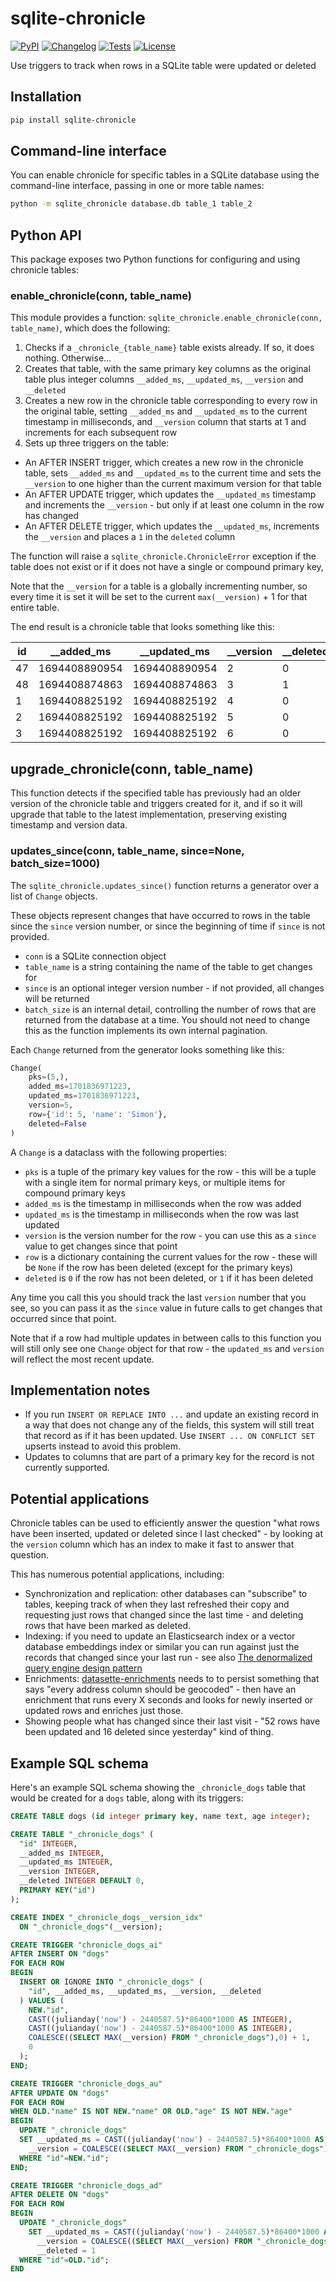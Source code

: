 # sqlite-chronicle

[![PyPI](https://img.shields.io/pypi/v/sqlite-chronicle.svg)](https://pypi.org/project/sqlite-chronicle/)
[![Changelog](https://img.shields.io/github/v/release/simonw/sqlite-chronicle?include_prereleases&label=changelog)](https://github.com/simonw/sqlite-chronicle/releases)
[![Tests](https://github.com/simonw/sqlite-chronicle/workflows/Test/badge.svg)](https://github.com/simonw/sqlite-chronicle/actions?query=workflow%3ATest)
[![License](https://img.shields.io/badge/license-Apache%202.0-blue.svg)](https://github.com/simonw/sqlite-chronicle/blob/main/LICENSE)

Use triggers to track when rows in a SQLite table were updated or deleted

## Installation

```bash
pip install sqlite-chronicle
```

## Command-line interface

You can enable chronicle for specific tables in a SQLite database using the command-line interface, passing in one or more table names:

```bash
python -m sqlite_chronicle database.db table_1 table_2
```

## Python API

This package exposes two Python functions for configuring and using chronicle tables:

### enable_chronicle(conn, table_name)

This module provides a function: `sqlite_chronicle.enable_chronicle(conn, table_name)`, which does the following:

1. Checks if a `_chronicle_{table_name}` table exists already. If so, it does nothing. Otherwise...
2. Creates that table, with the same primary key columns as the original table plus integer columns `__added_ms`, `__updated_ms`, `__version` and `__deleted`
3. Creates a new row in the chronicle table corresponding to every row in the original table, setting `__added_ms` and `__updated_ms` to the current timestamp in milliseconds, and `__version` column that starts at 1 and increments for each subsequent row
4. Sets up three triggers on the table:

  - An AFTER INSERT trigger, which creates a new row in the chronicle table, sets `__added_ms` and `__updated_ms` to the current time and sets the `__version` to one higher than the current maximum version for that table
  - An AFTER UPDATE trigger, which updates the `__updated_ms` timestamp and increments the `__version` - but only if at least one column in the row has changed
  - An AFTER DELETE trigger, which updates the `__updated_ms`, increments the `__version` and places a `1` in the `deleted` column

The function will raise a `sqlite_chronicle.ChronicleError` exception if the table does not exist or if it does not have a single or compound primary key, 

Note that the `__version` for a table is a globally incrementing number, so every time it is set it will be set to the current `max(__version)` + 1 for that entire table.

The end result is a chronicle table that looks something like this:

|  id |    __added_ms  | __updated_ms | __version | __deleted |
|-----|---------------|---------|--------|---------|
|  47 | 1694408890954 | 1694408890954 | 2 |      0 |
|  48 | 1694408874863 | 1694408874863 | 3 |      1 |
|   1 | 1694408825192 | 1694408825192 | 4 |      0 |
|   2 | 1694408825192 | 1694408825192 | 5 |      0 |
|   3 | 1694408825192 | 1694408825192 | 6 |      0 |

## upgrade_chronicle(conn, table_name)

This function detects if the specified table has previously had an older version of the chronicle table and triggers created for it, and if so it will upgrade that table to the latest implementation, preserving existing timestamp and version data.

### updates_since(conn, table_name, since=None, batch_size=1000)

The `sqlite_chronicle.updates_since()` function returns a generator over a list of `Change` objects.

These objects represent changes that have occurred to rows in the table since the `since` version number, or since the beginning of time if `since` is not provided.

- `conn` is a SQLite connection object
- `table_name` is a string containing the name of the table to get changes for
- `since` is an optional integer version number - if not provided, all changes will be returned
- `batch_size` is an internal detail, controlling the number of rows that are returned from the database at a time. You should not need to change this as the function implements its own internal pagination.

Each `Change` returned from the generator looks something like this:

```python
Change(
    pks=(5,),
    added_ms=1701836971223,
    updated_ms=1701836971223,
    version=5,
    row={'id': 5, 'name': 'Simon'},
    deleted=False
)
```
A `Change` is a dataclass with the following properties:

- `pks` is a tuple of the primary key values for the row - this will be a tuple with a single item for normal primary keys, or multiple items for compound primary keys
- `added_ms` is the timestamp in milliseconds when the row was added
- `updated_ms` is the timestamp in milliseconds when the row was last updated
- `version` is the version number for the row - you can use this as a `since` value to get changes since that point
- `row` is a dictionary containing the current values for the row - these will be `None` if the row has been deleted (except for the primary keys)
- `deleted` is `0` if the row has not been deleted, or `1` if it has been deleted

Any time you call this you should track the last `version` number that you see, so you can pass it as the `since` value in future calls to get changes that occurred since that point.

Note that if a row had multiple updates in between calls to this function you will still only see one `Change` object for that row - the `updated_ms` and `version` will reflect the most recent update.

## Implementation notes

- If you run `INSERT OR REPLACE INTO ...` and update an existing record in a way that does not change any of the fields, this system will still treat that record as if it has been updated. Use `INSERT ... ON CONFLICT SET` upserts instead to avoid this problem.
- Updates to columns that are part of a primary key for the record is not currently supported.

## Potential applications

Chronicle tables can be used to efficiently answer the question "what rows have been inserted, updated or deleted since I last checked" - by looking at the `version` column which has an index to make it fast to answer that question.

This has numerous potential applications, including:

- Synchronization and replication: other databases can "subscribe" to tables, keeping track of when they last refreshed their copy and requesting just rows that changed since the last time - and deleting rows that have been marked as deleted.
- Indexing: if you need to update an Elasticsearch index or a vector database embeddings index or similar you can run against just the records that changed since your last run - see also [The denormalized query engine design pattern](https://2017.djangocon.us/talks/the-denormalized-query-engine-design-pattern/)
- Enrichments: [datasette-enrichments](https://github.com/datasette/datasette-enrichments) needs to to persist something that says "every address column should be geocoded" - then have an enrichment that runs every X seconds and looks for newly inserted or updated rows and enriches just those.
- Showing people what has changed since their last visit - "52 rows have been updated and 16 deleted since yesterday" kind of thing.

## Example SQL schema

Here's an example SQL schema showing the `_chronicle_dogs` table that would be created for a `dogs` table, along with its triggers:


<!-- [[[cog
import cog
import sqlite3
import sqlite_chronicle
db = sqlite3.connect(":memory:")
db.execute('create table dogs (id integer primary key, name text, age integer)')
sqlite_chronicle.enable_chronicle(db, 'dogs')
cog.out('```sql\n')
cog.outl(';\n\n'.join(r[0] for r in db.execute('select sql from sqlite_master').fetchall()))
cog.out('\n```')
]]] -->
```sql
CREATE TABLE dogs (id integer primary key, name text, age integer);

CREATE TABLE "_chronicle_dogs" (
  "id" INTEGER,
  __added_ms INTEGER,
  __updated_ms INTEGER,
  __version INTEGER,
  __deleted INTEGER DEFAULT 0,
  PRIMARY KEY("id")
);

CREATE INDEX "_chronicle_dogs__version_idx"
  ON "_chronicle_dogs"(__version);

CREATE TRIGGER "chronicle_dogs_ai"
AFTER INSERT ON "dogs"
FOR EACH ROW
BEGIN
  INSERT OR IGNORE INTO "_chronicle_dogs" (
    "id", __added_ms, __updated_ms, __version, __deleted
  ) VALUES (
    NEW."id",
    CAST((julianday('now') - 2440587.5)*86400*1000 AS INTEGER),
    CAST((julianday('now') - 2440587.5)*86400*1000 AS INTEGER),
    COALESCE((SELECT MAX(__version) FROM "_chronicle_dogs"),0) + 1,
    0
  );
END;

CREATE TRIGGER "chronicle_dogs_au"
AFTER UPDATE ON "dogs"
FOR EACH ROW
WHEN OLD."name" IS NOT NEW."name" OR OLD."age" IS NOT NEW."age"
BEGIN
  UPDATE "_chronicle_dogs"
  SET __updated_ms = CAST((julianday('now') - 2440587.5)*86400*1000 AS INTEGER),
    __version = COALESCE((SELECT MAX(__version) FROM "_chronicle_dogs"),0) + 1
  WHERE "id"=NEW."id";
END;

CREATE TRIGGER "chronicle_dogs_ad"
AFTER DELETE ON "dogs"
FOR EACH ROW
BEGIN
  UPDATE "_chronicle_dogs"
    SET __updated_ms = CAST((julianday('now') - 2440587.5)*86400*1000 AS INTEGER),
      __version = COALESCE((SELECT MAX(__version) FROM "_chronicle_dogs"),0) + 1,
      __deleted = 1
  WHERE "id"=OLD."id";
END

```
<!-- [[[end]]] -->
